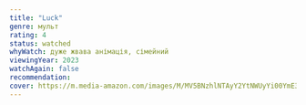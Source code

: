 ```yaml
---
title: "Luck"
genre: мульт
rating: 4
status: watched
whyWatch: дуже жвава анімація, сімейний
viewingYear: 2023
watchAgain: false
recommendation: 
cover: https://m.media-amazon.com/images/M/MV5BNzhlNTAyY2YtNWUyYi00YmE3LWE2OTctZDI2MmJkNmZiMmY0XkEyXkFqcGdeQXVyMTUzMTg2ODkz._V1_FMjpg_UX1000_.jpg
---
```


